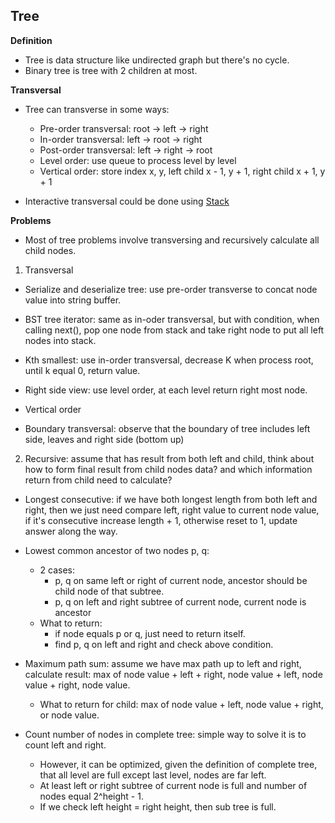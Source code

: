 ## Tree

**Definition**

- Tree is data structure like undirected graph but there's no cycle.
- Binary tree is tree with 2 children at most.

**Transversal**

- Tree can transverse in some ways:
  - Pre-order transversal: root -> left -> right
  - In-order transversal: left -> root -> right
  - Post-order transversal: left -> right -> root
  - Level order: use queue to process level by level
  - Vertical order: store index x, y, left child x - 1, y + 1, right child x + 1, y + 1

- Interactive transversal could be done using [Stack](./stack.md)

**Problems**

- Most of tree problems involve transversing and recursively calculate all child nodes.

1. Transversal
  - Serialize and deserialize tree: use pre-order transverse to concat node value
  into string buffer.

  - BST tree iterator: same as in-oder transversal, but with condition, when
  calling next(), pop one node from stack and take right node to put all left nodes
  into stack.

  - Kth smallest: use in-order transversal, decrease K when process root, until
  k equal 0, return value.

  - Right side view: use level order, at each level return right most node.

  - Vertical order
  - Boundary transversal: observe that the boundary of tree includes left side,
  leaves and right side (bottom up)

2. Recursive: assume that has result from both left and child, think about how to form final
result from child nodes data? and which information return from child need to calculate?

  - Longest consecutive: if we have both longest length from both left and right,
  then we just need compare left, right value to current node value, if it's consecutive
  increase length + 1, otherwise reset to 1, update answer along the way.

  - Lowest common ancestor of two nodes p, q:
    - 2 cases:
      - p, q on same left or right of current node, ancestor should be child node
      of that subtree.
      - p, q on left and right subtree of current node, current node is ancestor
    - What to return:
      - if node equals p or q, just need to return itself.
      - find p, q on left and right and check above condition.

  - Maximum path sum: assume we have max path up to left and right, calculate
  result: max of node value + left + right, node value + left, node value + right,
  node value.
    - What to return for child: max of node value + left, node value + right,
    or node value.

  - Count number of nodes in complete tree: simple way to solve it is to count
  left and right.
    - However, it can be optimized, given the definition of complete
  tree, that all level are full except last level, nodes are far left.
    - At least left or right subtree of current node is full and number
    of nodes equal 2^height - 1.
    - If we check left height = right height, then sub tree is full.
